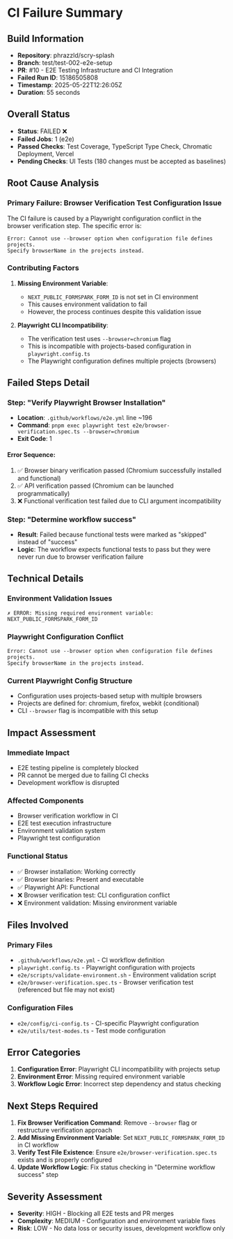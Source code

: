 # CI Failure Summary

## Build Information
- **Repository**: phrazzld/scry-splash
- **Branch**: test/test-002-e2e-setup 
- **PR**: #10 - E2E Testing Infrastructure and CI Integration
- **Failed Run ID**: 15186505808
- **Timestamp**: 2025-05-22T12:26:05Z
- **Duration**: 55 seconds

## Overall Status
- **Status**: FAILED ❌
- **Failed Jobs**: 1 (e2e)
- **Passed Checks**: Test Coverage, TypeScript Type Check, Chromatic Deployment, Vercel
- **Pending Checks**: UI Tests (180 changes must be accepted as baselines)

## Root Cause Analysis

### Primary Failure: Browser Verification Test Configuration Issue

The CI failure is caused by a Playwright configuration conflict in the browser verification step. The specific error is:

```
Error: Cannot use --browser option when configuration file defines projects. 
Specify browserName in the projects instead.
```

### Contributing Factors

1. **Missing Environment Variable**: 
   - `NEXT_PUBLIC_FORMSPARK_FORM_ID` is not set in CI environment
   - This causes environment validation to fail
   - However, the process continues despite this validation issue

2. **Playwright CLI Incompatibility**: 
   - The verification test uses `--browser=chromium` flag
   - This is incompatible with projects-based configuration in `playwright.config.ts`
   - The Playwright configuration defines multiple projects (browsers)

## Failed Steps Detail

### Step: "Verify Playwright Browser Installation"
- **Location**: `.github/workflows/e2e.yml` line ~196
- **Command**: `pnpm exec playwright test e2e/browser-verification.spec.ts --browser=chromium`
- **Exit Code**: 1

#### Error Sequence:
1. ✅ Browser binary verification passed (Chromium successfully installed and functional)
2. ✅ API verification passed (Chromium can be launched programmatically)
3. ❌ Functional verification test failed due to CLI argument incompatibility

### Step: "Determine workflow success"
- **Result**: Failed because functional tests were marked as "skipped" instead of "success"
- **Logic**: The workflow expects functional tests to pass but they were never run due to browser verification failure

## Technical Details

### Environment Validation Issues
```
✗ ERROR: Missing required environment variable: NEXT_PUBLIC_FORMSPARK_FORM_ID
```

### Playwright Configuration Conflict
```
Error: Cannot use --browser option when configuration file defines projects. 
Specify browserName in the projects instead.
```

### Current Playwright Config Structure
- Configuration uses projects-based setup with multiple browsers
- Projects are defined for: chromium, firefox, webkit (conditional)
- CLI `--browser` flag is incompatible with this setup

## Impact Assessment

### Immediate Impact
- E2E testing pipeline is completely blocked
- PR cannot be merged due to failing CI checks
- Development workflow is disrupted

### Affected Components
- Browser verification workflow in CI
- E2E test execution infrastructure  
- Environment validation system
- Playwright test configuration

### Functional Status
- ✅ Browser installation: Working correctly
- ✅ Browser binaries: Present and executable
- ✅ Playwright API: Functional
- ❌ Browser verification test: CLI configuration conflict
- ❌ Environment validation: Missing environment variable

## Files Involved

### Primary Files
- `.github/workflows/e2e.yml` - CI workflow definition
- `playwright.config.ts` - Playwright configuration with projects
- `e2e/scripts/validate-environment.sh` - Environment validation script
- `e2e/browser-verification.spec.ts` - Browser verification test (referenced but file may not exist)

### Configuration Files
- `e2e/config/ci-config.ts` - CI-specific Playwright configuration
- `e2e/utils/test-modes.ts` - Test mode configuration

## Error Categories

1. **Configuration Error**: Playwright CLI incompatibility with projects setup
2. **Environment Error**: Missing required environment variable
3. **Workflow Logic Error**: Incorrect step dependency and status checking

## Next Steps Required

1. **Fix Browser Verification Command**: Remove `--browser` flag or restructure verification approach
2. **Add Missing Environment Variable**: Set `NEXT_PUBLIC_FORMSPARK_FORM_ID` in CI workflow
3. **Verify Test File Existence**: Ensure `e2e/browser-verification.spec.ts` exists and is properly configured
4. **Update Workflow Logic**: Fix status checking in "Determine workflow success" step

## Severity Assessment
- **Severity**: HIGH - Blocking all E2E tests and PR merges
- **Complexity**: MEDIUM - Configuration and environment variable fixes
- **Risk**: LOW - No data loss or security issues, development workflow only